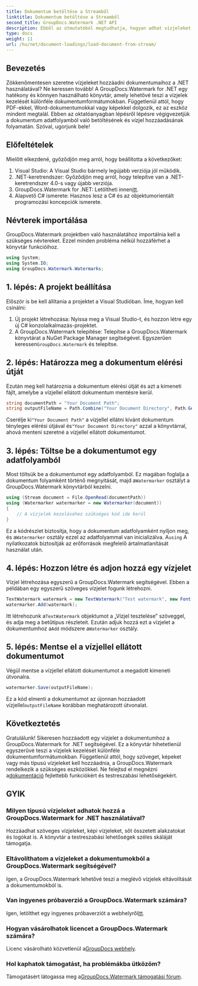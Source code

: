 ```yaml
---
title: Dokumentum betöltése a Streamből
linktitle: Dokumentum betöltése a Streamből
second_title: GroupDocs.Watermark .NET API
description: Ebből az útmutatóból megtudhatja, hogyan adhat vízjeleket dokumentumokhoz a GroupDocs.Watermark for .NET segítségével. Tökéletes azoknak a fejlesztőknek, akik javítani szeretnék a dokumentumbiztonságot.
type: docs
weight: 11
url: /hu/net/document-loadings/load-document-from-stream/
---
```

## Bevezetés
Zökkenőmentesen szeretne vízjeleket hozzáadni dokumentumaihoz a .NET használatával? Ne keressen tovább! A GroupDocs.Watermark for .NET egy hatékony és könnyen használható könyvtár, amely lehetővé teszi a vízjelek kezelését különféle dokumentumformátumokban. Függetlenül attól, hogy PDF-ekkel, Word-dokumentumokkal vagy képekkel dolgozik, ez az eszköz mindent megtalál. Ebben az oktatóanyagban lépésről lépésre végigvezetjük a dokumentum adatfolyamból való betöltésének és vízjel hozzáadásának folyamatán. Szóval, ugorjunk bele!
## Előfeltételek
Mielőtt elkezdené, győződjön meg arról, hogy beállította a következőket:
1. Visual Studio: A Visual Studio bármely legújabb verziója jól működik.
2. .NET-keretrendszer: Győződjön meg arról, hogy telepítve van a .NET-keretrendszer 4.0-s vagy újabb verziója.
3.  GroupDocs.Watermark for .NET: Letöltheti innen[itt](https://releases.groupdocs.com/Watermark/net/).
4. Alapvető C# ismerete: Hasznos lesz a C# és az objektumorientált programozási koncepciók ismerete.

## Névterek importálása
GroupDocs.Watermark projektben való használatához importálnia kell a szükséges névtereket. Ezzel minden probléma nélkül hozzáférhet a könyvtár funkcióihoz.
```csharp
using System;
using System.IO;
using GroupDocs.Watermark.Watermarks;
```
## 1. lépés: A projekt beállítása
Először is be kell állítania a projektet a Visual Studióban. Íme, hogyan kell csinálni:
1. Új projekt létrehozása: Nyissa meg a Visual Studio-t, és hozzon létre egy új C# konzolalkalmazás-projektet.
2.  A GroupDocs.Watermark telepítése: Telepítse a GroupDocs.Watermark könyvtárat a NuGet Package Manager segítségével. Egyszerűen keressen`GroupDocs.Watermark` és telepítse.
## 2. lépés: Határozza meg a dokumentum elérési útját
Ezután meg kell határoznia a dokumentum elérési útját és azt a kimeneti fájlt, amelybe a vízjellel ellátott dokumentum mentésre kerül.
```csharp
string documentPath = "Your Document Path";
string outputFileName = Path.Combine("Your Document Directory", Path.GetFileName(documentPath));
```
 Cserélje ki`"Your Document Path"` a vízjellel ellátni kívánt dokumentum tényleges elérési útjával és`"Your Document Directory"` azzal a könyvtárral, ahová menteni szeretné a vízjellel ellátott dokumentumot.
## 3. lépés: Töltse be a dokumentumot egy adatfolyamból
Most töltsük be a dokumentumot egy adatfolyamból. Ez magában foglalja a dokumentum folyamként történő megnyitását, majd a`Watermarker` osztályt a GroupDocs.Watermark könyvtárból kezelni.
```csharp
using (Stream document = File.OpenRead(documentPath))
using (Watermarker watermarker = new Watermarker(document))
{
    // A vízjelek kezeléséhez szükséges kód ide kerül
}
```
 Ez a kódrészlet biztosítja, hogy a dokumentum adatfolyamként nyíljon meg, és a`Watermarker` osztály ezzel az adatfolyammal van inicializálva. A`using` A nyilatkozatok biztosítják az erőforrások megfelelő ártalmatlanítását használat után.
## 4. lépés: Hozzon létre és adjon hozzá egy vízjelet
Vízjel létrehozása egyszerű a GroupDocs.Watermark segítségével. Ebben a példában egy egyszerű szöveges vízjelet fogunk létrehozni.
```csharp
TextWatermark watermark = new TextWatermark("Test watermark", new Font("Arial", 12));
watermarker.Add(watermark);
```
 Itt létrehozunk a`TextWatermark` objektumot a „Vízjel tesztelése” szöveggel, és adja meg a betűtípus részleteit. Ezután adjuk hozzá ezt a vízjelet a dokumentumhoz a`Add` módszere a`Watermarker` osztály.
## 5. lépés: Mentse el a vízjellel ellátott dokumentumot
Végül mentse a vízjellel ellátott dokumentumot a megadott kimeneti útvonalra.
```csharp
watermarker.Save(outputFileName);
```
 Ez a kód elmenti a dokumentumot az újonnan hozzáadott vízjellel`outputFileName` korábban meghatározott útvonalat.

## Következtetés
Gratulálunk! Sikeresen hozzáadott egy vízjelet a dokumentumhoz a GroupDocs.Watermark for .NET segítségével. Ez a könyvtár hihetetlenül egyszerűvé teszi a vízjelek kezelését különféle dokumentumformátumokban. Függetlenül attól, hogy szöveget, képeket vagy más típusú vízjeleket kell hozzáadnia, a GroupDocs.Watermark rendelkezik a szükséges eszközökkel. Ne felejtsd el megnézni a[dokumentáció](https://reference.groupdocs.com/Watermark/net/) fejlettebb funkciókért és testreszabási lehetőségekért.
## GYIK
### Milyen típusú vízjeleket adhatok hozzá a GroupDocs.Watermark for .NET használatával?
Hozzáadhat szöveges vízjeleket, képi vízjeleket, sőt összetett alakzatokat és logókat is. A könyvtár a testreszabási lehetőségek széles skáláját támogatja.
### Eltávolíthatom a vízjeleket a dokumentumokból a GroupDocs.Watermark segítségével?
Igen, a GroupDocs.Watermark lehetővé teszi a meglévő vízjelek eltávolítását a dokumentumokból is.
### Van ingyenes próbaverzió a GroupDocs.Watermark számára?
 Igen, letölthet egy ingyenes próbaverziót a webhelyről[itt](https://releases.groupdocs.com/).
### Hogyan vásárolhatok licencet a GroupDocs.Watermark számára?
Licenc vásárolható közvetlenül a[GroupDocs webhely](https://purchase.groupdocs.com/buy).
### Hol kaphatok támogatást, ha problémákba ütközöm?
 Támogatásért látogassa meg a[GroupDocs.Watermark támogatási fórum](https://forum.groupdocs.com/c/watermark/19).